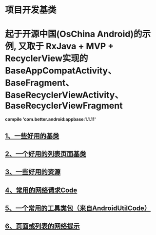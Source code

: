 # 项目开发基类
# 起于开源中国(OsChina Android)的示例, 又取于 RxJava + MVP + RecyclerView实现的BaseAppCompatActivity、BaseFragment、BaseRecyclerViewActivity、BaseRecyclerViewFragment
**compile 'com.better.android:appbase:1.1.11'**

## [1、一些好用的基类](./readme/README_Base.md "一些好用的基类")
## [2、一个好用的列表页面基类](./readme/README_RecyclerView.md "一个好用的列表页面基类")
## [3、一些好用的资源](./readme/README_Resources.md "一些好用的资源")
## [4、常用的网络请求Code](./readme/README_ResponseCode.md "常用的网络请求Code")
## [5、一个常用的工具类包（来自AndroidUtilCode）](https://github.com/Blankj/AndroidUtilCode "一个常用的工具类包（来自AndroidUtilCode）")
## [6、页面或列表的网络提示](./readme/README_NetWork.md "网络提示")
